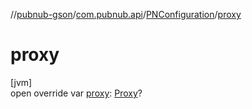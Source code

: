 //[pubnub-gson](../../../index.md)/[com.pubnub.api](../index.md)/[PNConfiguration](index.md)/[proxy](proxy.md)

# proxy

[jvm]\
open override var [proxy](proxy.md): [Proxy](https://docs.oracle.com/javase/8/docs/api/java/net/Proxy.html)?
